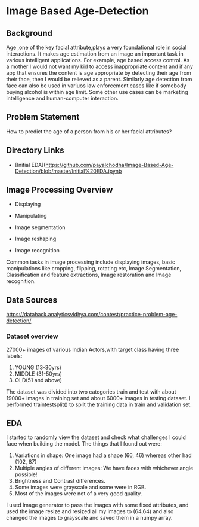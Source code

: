 # Image Based Age-Detection

## Background

Age ,one of the  key facial attribute,plays a very foundational role in social interactions. It makes age estimation from an image  an important task in various intelligent applications.
For example, age based access control. As a mother I would not want my kid to access inappropriate content and if any app that ensures the content is age appropriate by detecting their age from their face, then I would be relieved as a parent.
Similarly age detection from face can also be used in variuos law enforcement cases like if somebody buying alcohol is within age limit.
Some other use cases can be marketing intelligence and human-computer interaction.

## Problem Statement

How to predict the age of a person from his or her facial attributes?

## Directory Links
* [Initial EDA](https://github.com/payalchodha/Image-Based-Age-Detection/blob/master/Initial%20EDA.ipynb
## Image Processing Overview

  * Displaying 

  * Manipulating 

  * Image segmentation

  * Image reshaping

  * Image recognition
 
 Common tasks in image processing include displaying images, basic manipulations like cropping, flipping, rotating etc, Image Segmentation, Classification and feature extractions, Image restoration and Image recognition. 


## Data Sources
 
 https://datahack.analyticsvidhya.com/contest/practice-problem-age-detection/
 
 ### Dataset overview
  27000+ images of various Indian Actors,with target class having three labels:
   1. YOUNG (13-30yrs)
   2. MIDDLE (31-50yrs)
   3. OLD(51 and above)
   
   The dataset was divided into two categories train and test with about 19000+ images in training set and about 6000+ images in testing dataset. I performed traintestsplit() to split the training data in train and validation set. 
   
## EDA
 I started to randomly view the dataset and check what challenges I could face when building the model. The things that I found out were:
 1. Variations in shape: One image had a shape (66, 46) whereas other had (102, 87)
 2. Multiple angles of different images: We have faces with whichever angle possible! 
 3. Brightness and Contrast differences.
 4. Some images were grayscale and some were in RGB.
 5. Most of the images were not of a very good quality.
 
 I used Image generator to pass the images with some fixed attributes, and used the image resize and resized all my images to (64,64) and also changed the images to grayscale and saved them in a numpy array.
    




